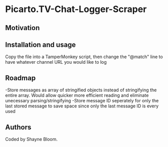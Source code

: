 # Picarto.TV-Chat-Logger-Scraper

## Motivation

## Installation and usage
Copy the file into a TamperMonkey script, then change the "@match" line to have whatever channel URL you would like to log

## Roadmap
-Store messages as array of stringified objects instead of stringifying the entire array.  Would allow quicker more efficient reading and eliminate unecessary parsing/stringifying
-Store message ID seperately for only the last stored message to save space since only the last message ID is every used

## Authors
Coded by Shayne Bloom.
